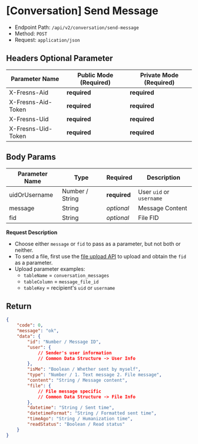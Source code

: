 # [Conversation] Send Message

- Endpoint Path: `/api/v2/conversation/send-message`
- Method: `POST`
- Request: `application/json`

## Headers Optional Parameter

| Parameter Name | Public Mode (Required) | Private Mode (Required) |
| --- | --- | --- |
| X-Fresns-Aid | **required** | **required** |
| X-Fresns-Aid-Token | **required** | **required** |
| X-Fresns-Uid | **required** | **required** |
| X-Fresns-Uid-Token | **required** | **required** |

## Body Params

| Parameter Name | Type | Required | Description |
| --- | --- | --- | --- |
| uidOrUsername | Number / String | **required** | User `uid` or `username` |
| message | String | *optional* | Message Content |
| fid | String | *optional* | File FID |

**Request Description**

- Choose either `message` or `fid` to pass as a parameter, but not both or neither.
- To send a file, first use the [file upload API](../common/upload-file.md) to upload and obtain the `fid` as a parameter.
- Upload parameter examples:
    - `tableName` = `conversation_messages`
    - `tableColumn` = `message_file_id`
    - `tableKey` = recipient's `uid` or `username`

## Return

```json
{
    "code": 0,
    "message": "ok",
    "data": {
        "id": "Number / Message ID",
        "user": {
            // Sender's user information
            // Common Data Structure -> User Info
        },
        "isMe": "Boolean / Whether sent by myself",
        "type": "Number / 1. Text message 2. File message",
        "content": "String / Message content",
        "file": {
            // File message specific
            // Common Data Structure -> File Info
        },
        "datetime": "String / Sent time",
        "datetimeFormat": "String / Formatted sent time",
        "timeAgo": "String / Humanization time",
        "readStatus": "Boolean / Read status"
    }
}
```
